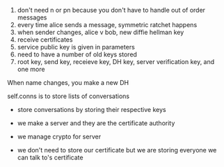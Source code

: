 1. don't need n or pn because you don't have to handle out of order messages
2. every time alice sends a message, symmetric ratchet happens
3. when sender changes, alice v bob, new diffie hellman key 
4. receive certificates 
5. service public key is given in parameters
6. need to have a number of old keys stored
7. root key, send key, receieve key, DH key, server verification key, and one more 

When name changes, you make a new DH

self.conns is to store lists of conversations
- store conversations by storing their respective keys
- we make a server and they are the certificate authority

- we manage crypto for server
- we don't need to store our certificate but we are storing everyone we can talk to's certificate
